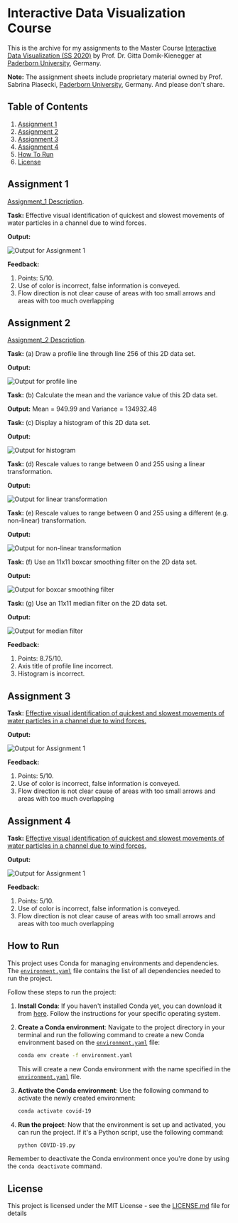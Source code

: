 # Interactive Data Visualization Course

This is the archive for my assignments to the Master Course [Interactive Data Visualization (SS 2020)](https://cs.uni-paderborn.de/en/cgvb/lehre/vergangene-semester/ss-20/interactive-data-visualization) by Prof. Dr. Gitta Domik-Kienegger at [Paderborn University](https://www.uni-paderborn.de/en/), Germany.

**Note:** The assignment sheets include proprietary material owned by Prof. Sabrina Piasecki, [Paderborn University](https://www.uni-paderborn.de/en/), Germany. And please don't share.

## Table of Contents

1. [Assignment 1](#assignment-1)
2. [Assignment 2](#assignment-2)
3. [Assignment 3](#assignment-3)
4. [Assignment 4](#assignment-4)
5. [How To Run](#how-to-run)
6. [License](#license)

## Assignment 1

[Assignment_1 Description](Assignment_1\ass1_sheet.pdf).

**Task:** Effective visual identification of quickest and slowest movements of water particles in a channel due to wind forces.

**Output:**

![Output for Assignment 1](Assignment_1\FlowData.png)

**Feedback:**
1. Points: 5/10.
2. Use of color is incorrect, false information is conveyed.
3. Flow direction is not clear cause of areas with too small arrows and areas with too much overlapping

## Assignment 2

[Assignment_2 Description](Assignment_2\ass2_sheet.pdf).

**Task:** (a) Draw a profile line through line 256 of this 2D data set. 

**Output:**

![Output for profile line](Assignment_2\Profileline.png)

**Task:** (b) Calculate the mean and the variance value of this 2D data set.

**Output:**
Mean = 949.99 and Variance = 134932.48

**Task:** (c) Display a histogram of this 2D data set.

**Output:**

![Output for histogram](Assignment_2\Histogram.png)

**Task:** (d) Rescale values to range between 0 and 255 using a linear transformation.

**Output:**

![Output for linear transformation](Assignment_2\LinearTransformation.png)

**Task:** (e) Rescale values to range between 0 and 255 using a different (e.g. non-linear) transformation.

**Output:**

![Output for non-linear transformation](Assignment_2\Non-LinearTransformation.png)

**Task:** (f) Use an 11x11 boxcar smoothing filter on the 2D data set.

**Output:**

![Output for boxcar smoothing filter](Assignment_2\BoxcarSmoothingFilter.png)

**Task:** (g) Use an 11x11 median filter on the 2D data set.

**Output:**

![Output for median filter](Assignment_2\MedianFilter.png)

**Feedback:**
1. Points: 8.75/10.
2. Axis title of profile line incorrect.
3. Histogram is incorrect.

## Assignment 3

**Task:** [Effective visual identification of quickest and slowest movements of water particles in a channel due to wind forces.](Assignment_1\ass1_sheet.pdf)

**Output:**

![Output for Assignment 1](Assignment_1\FlowData.png)

**Feedback:**
1. Points: 5/10.
2. Use of color is incorrect, false information is conveyed.
3. Flow direction is not clear cause of areas with too small arrows and areas with too much overlapping

## Assignment 4

**Task:** [Effective visual identification of quickest and slowest movements of water particles in a channel due to wind forces.](Assignment_1\ass1_sheet.pdf)

**Output:**

![Output for Assignment 1](Assignment_1\FlowData.png)

**Feedback:**
1. Points: 5/10.
2. Use of color is incorrect, false information is conveyed.
3. Flow direction is not clear cause of areas with too small arrows and areas with too much overlapping

## How to Run

This project uses Conda for managing environments and dependencies. The [`environment.yaml`](environment.yml) file contains the list of all dependencies needed to run the project.

Follow these steps to run the project:

1. **Install Conda**: If you haven't installed Conda yet, you can download it from [here](https://docs.conda.io/projects/conda/en/latest/user-guide/install/index.html). Follow the instructions for your specific operating system.

2. **Create a Conda environment**: Navigate to the project directory in your terminal and run the following command to create a new Conda environment based on the [`environment.yaml`](environment.yml) file:

    ```bash
    conda env create -f environment.yaml
    ```

    This will create a new Conda environment with the name specified in the [`environment.yaml`](environment.yml) file.

3. **Activate the Conda environment**: Use the following command to activate the newly created environment:

    ```bash
    conda activate covid-19
    ```    

4. **Run the project**: Now that the environment is set up and activated, you can run the project. If it's a Python script, use the following command:

    ```bash
    python COVID-19.py
    ```    

Remember to deactivate the Conda environment once you're done by using the `conda deactivate` command.

## License

This project is licensed under the MIT License - see the [LICENSE.md](LICENSE.md) file for details